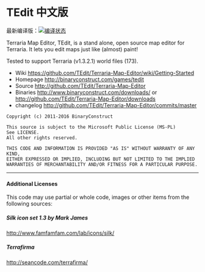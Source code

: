 # TEdit 中文版
最新编译版：[![编译状态](https://ci.appveyor.com/api/projects/status/vu5roy4c6epctdtq?svg=true)](https://ci.appveyor.com/project/mistzzt/terraria-map-editor/build/artifacts) 

Terraria Map Editor, TEdit, is a stand alone, open source map editor for Terraria. It lets you edit maps just like (almost) paint!

Tested to support Terraria (v1.3.2.1) world files (173).

* Wiki https://github.com/TEdit/Terraria-Map-Editor/wiki/Getting-Started  
* Homepage http://binaryconstruct.com/games/tedit  
* Source http://github.com/TEdit/Terraria-Map-Editor  
* Binaries http://www.binaryconstruct.com/downloads/ or http://github.com/TEdit/Terraria-Map-Editor/downloads  
* changelog http://github.com/TEdit/Terraria-Map-Editor/commits/master


```
Copyright (c) 2011-2016 BinaryConstruct
 
This source is subject to the Microsoft Public License (MS-PL)
See LICENSE.
All other rights reserved.

THIS CODE AND INFORMATION IS PROVIDED "AS IS" WITHOUT WARRANTY OF ANY KIND, 
EITHER EXPRESSED OR IMPLIED, INCLUDING BUT NOT LIMITED TO THE IMPLIED 
WARRANTIES OF MERCHANTABILITY AND/OR FITNESS FOR A PARTICULAR PURPOSE.
```

---
#### Additional Licenses
This code may use partial or whole code, images or other items from the following sources:

##### Silk icon set 1.3 by Mark James
http://www.famfamfam.com/lab/icons/silk/

##### Terrafirma
http://seancode.com/terrafirma/
